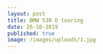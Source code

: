 ```yaml
---
layout: post
title: BMW 530 D touring
date: 26-10-2019
published: true
image: /images/uploads/1.jpg
---
```


